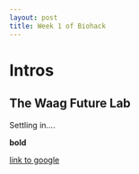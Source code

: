 ```yaml
---
layout: post
title: Week 1 of Biohack
---
```


# Intros

## The Waag Future Lab

Settling in....

**bold**

[link to google](www.google.com)
